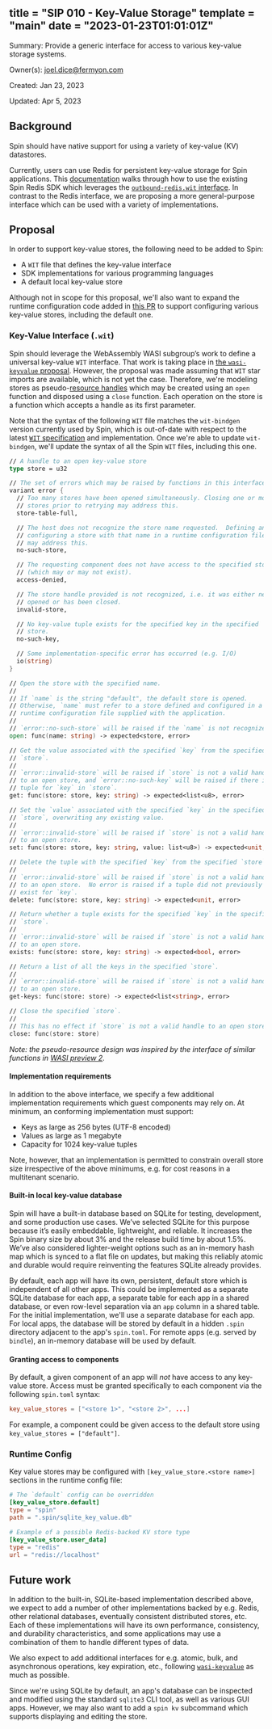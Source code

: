 title = "SIP 010 - Key-Value Storage"
template = "main"
date = "2023-01-23T01:01:01Z"
---

Summary: Provide a generic interface for access to various key-value storage systems.

Owner(s): joel.dice@fermyon.com

Created: Jan 23, 2023

Updated: Apr 5, 2023

## Background

Spin should have native support for using a variety of key-value (KV) datastores.

Currently, users can use Redis for persistent key-value storage for Spin applications. This [documentation](https://developer.fermyon.com/cloud/data-redis.md) walks through how to use the existing Spin Redis SDK which leverages the [`outbound-redis.wit` interface](https://github.com/fermyon/spin/blob/main/wit/ephemeral/outbound-redis.wit). In contrast to the Redis interface, we are proposing a more general-purpose interface which can be used with a variety of implementations.

## Proposal

In order to support key-value stores, the following need to be added to Spin:

- A `WIT` file that defines the key-value interface
- SDK implementations for various programming languages
- A default local key-value store

Although not in scope for this proposal, we'll also want to expand the runtime configuration code added in [this PR](https://github.com/fermyon/spin/pull/798) to support configuring various key-value stores, including the default one.

### Key-Value Interface (`.wit`)

Spin should leverage the WebAssembly WASI subgroup’s work to define a universal key-value `WIT` interface. That work is taking place in [the `wasi-keyvalue` proposal](https://github.com/WebAssembly/wasi-keyvalue). However, the proposal was made assuming that `WIT` star imports are available, which is not yet the case. Therefore, we're modeling stores as pseudo-[resource handles](https://github.com/WebAssembly/component-model/blob/main/design/mvp/WIT.md#item-resource) which may be created using an `open` function and disposed using a `close` function.  Each operation on the store is a function which accepts a handle as its first parameter.

Note that the syntax of the following `WIT` file matches the `wit-bindgen` version currently used by Spin, which is out-of-date with respect to the latest [`WIT` specification](https://github.com/WebAssembly/component-model/blob/main/design/mvp/WIT.md) and implementation.  Once we're able to update `wit-bindgen`, we'll update the syntax of all the Spin `WIT` files, including this one.

```fsharp
// A handle to an open key-value store
type store = u32

// The set of errors which may be raised by functions in this interface
variant error {
  // Too many stores have been opened simultaneously. Closing one or more
  // stores prior to retrying may address this.
  store-table-full,

  // The host does not recognize the store name requested.  Defining and
  // configuring a store with that name in a runtime configuration file
  // may address this.
  no-such-store,

  // The requesting component does not have access to the specified store
  // (which may or may not exist).
  access-denied,

  // The store handle provided is not recognized, i.e. it was either never
  // opened or has been closed.
  invalid-store,

  // No key-value tuple exists for the specified key in the specified
  // store.
  no-such-key,

  // Some implementation-specific error has occurred (e.g. I/O)
  io(string)
}

// Open the store with the specified name.
//
// If `name` is the string "default", the default store is opened.
// Otherwise, `name` must refer to a store defined and configured in a
// runtime configuration file supplied with the application.
//
// `error::no-such-store` will be raised if the `name` is not recognized.
open: func(name: string) -> expected<store, error>

// Get the value associated with the specified `key` from the specified
// `store`.
//
// `error::invalid-store` will be raised if `store` is not a valid handle
// to an open store, and `error::no-such-key` will be raised if there is no
// tuple for `key` in `store`.
get: func(store: store, key: string) -> expected<list<u8>, error>

// Set the `value` associated with the specified `key` in the specified
// `store`, overwriting any existing value.
//
// `error::invalid-store` will be raised if `store` is not a valid handle
// to an open store.
set: func(store: store, key: string, value: list<u8>) -> expected<unit, error>

// Delete the tuple with the specified `key` from the specified `store`.
//
// `error::invalid-store` will be raised if `store` is not a valid handle
// to an open store.  No error is raised if a tuple did not previously
// exist for `key`.
delete: func(store: store, key: string) -> expected<unit, error>

// Return whether a tuple exists for the specified `key` in the specified
// `store`.
//
// `error::invalid-store` will be raised if `store` is not a valid handle
// to an open store.
exists: func(store: store, key: string) -> expected<bool, error>

// Return a list of all the keys in the specified `store`.
//
// `error::invalid-store` will be raised if `store` is not a valid handle
// to an open store.
get-keys: func(store: store) -> expected<list<string>, error>

// Close the specified `store`.
//
// This has no effect if `store` is not a valid handle to an open store.
close: func(store: store)
```

*Note: the pseudo-resource design was inspired by the interface of similar functions in [WASI preview 2](https://github.com/bytecodealliance/preview2-prototyping/blob/d56b8977a2b700432d1f7f84656d542f1d8854b0/wit/wasi.wit#L772-L794).*

#### Implementation requirements

In addition to the above interface, we specify a few additional implementation requirements which guest components may rely on.  At minimum, an conforming implementation must support:

- Keys as large as 256 bytes (UTF-8 encoded)
- Values as large as 1 megabyte
- Capacity for 1024 key-value tuples

Note, however, that an implementation is permitted to constrain overall store size irrespective of the above minimums, e.g. for cost reasons in a multitenant scenario.

#### Built-in local key-value database

Spin will have a built-in database based on SQLite for testing, development, and some production use cases.  We’ve selected SQLite for this purpose because it’s easily embeddable, lightweight, and reliable.  It increases the Spin binary size by about 3% and the release build time by about 1.5%.  We’ve also considered lighter-weight options such as an in-memory hash map which is synced to a flat file on updates, but making this reliably atomic and durable would require reinventing the features SQLite already provides.

By default, each app will have its own, persistent, default store which is independent of all other apps.  This could be implemented as a separate SQLite database for each app, a separate table for each app in a shared database, or even row-level separation via an `app` column in a shared table.  For the initial implementation, we'll use a separate database for each app.  For local apps, the database will be stored by default in a hidden `.spin` directory adjacent to the app's `spin.toml`.  For remote apps (e.g. served by `bindle`), an in-memory database will be used by default.

#### Granting access to components

By default, a given component of an app will _not_ have access to any key-value store.  Access must be granted specifically to each component via the following `spin.toml` syntax:

```toml
key_value_stores = ["<store 1>", "<store 2>", ...]
```

For example, a component could be given access to the default store using `key_value_stores = ["default"]`.

### Runtime Config

Key value stores may be configured with `[key_value_store.<store name>]` sections in the runtime config file:

```toml
# The `default` config can be overridden
[key_value_store.default]
type = "spin"
path = ".spin/sqlite_key_value.db"

# Example of a possible Redis-backed KV store type
[key_value_store.user_data]
type = "redis"
url = "redis://localhost"
```

## Future work

In addition to the built-in, SQLite-based implementation described above, we expect to add a number of other implementations backed by e.g. Redis, other relational databases, eventually consistent distributed stores, etc.  Each of these implementations will have its own performance, consistency, and durability characteristics, and some applications may use a combination of them to handle different types of data.

We also expect to add additional interfaces for e.g. atomic, bulk, and asynchronous operations, key expiration, etc., following [`wasi-keyvalue`](https://github.com/WebAssembly/wasi-keyvalue) as much as possible.

Since we're using SQLite by default, an app's database can be inspected and modified using the standard `sqlite3` CLI tool, as well as various GUI apps.  However, we may also want to add a `spin kv` subcommand which supports displaying and editing the store.
